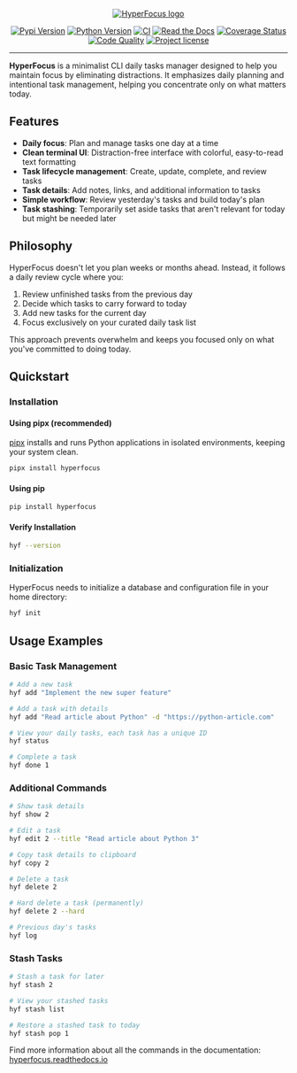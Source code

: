 <p align="center">
    <a href="#readme">
        <img alt="HyperFocus logo" src="https://raw.githubusercontent.com/u8slvn/hyperfocus/main/docs/source/_static/logo.png">
    </a>
</p>
<p align="center">
    <a href="https://pypi.org/project/hyperfocus/"><img src="https://img.shields.io/pypi/v/hyperfocus.svg" alt="Pypi Version"></a>
    <a href="https://pypi.org/project/hyperfocus/"><img src="https://img.shields.io/pypi/pyversions/hyperfocus" alt="Python Version"></a>
    <a href="https://github.com/u8slvn/hyperfocus/actions/workflows/ci.yml"><img src="https://img.shields.io/github/actions/workflow/status/u8slvn/hyperfocus/ci.yml?label=CI" alt="CI"></a>
    <a href="https://hyperfocus.readthedocs.io/"><img alt="Read the Docs" src="https://img.shields.io/readthedocs/hyperfocus"></a>
    <a href="https://coveralls.io/github/u8slvn/hyperfocus?branch=main"><img src="https://coveralls.io/repos/github/u8slvn/hyperfocus/badge.svg?branch=main" alt="Coverage Status"></a>
    <a href="https://app.codacy.com/gh/u8slvn/hyperfocus/dashboard"><img src="https://img.shields.io/codacy/grade/01ddd5668dbf4fc09f20ef215d0eec0b" alt="Code Quality"></a>
    <a href="https://pypi.org/project/hyperfocus/"><img src="https://img.shields.io/pypi/l/hyperfocus" alt="Project license"></a>
</p>

---

**HyperFocus** is a minimalist CLI daily tasks manager designed to help you maintain focus by eliminating distractions. It emphasizes daily planning and intentional task management, helping you concentrate only on what matters today.

## Features

- **Daily focus**: Plan and manage tasks one day at a time
- **Clean terminal UI**: Distraction-free interface with colorful, easy-to-read text formatting
- **Task lifecycle management**: Create, update, complete, and review tasks
- **Task details**: Add notes, links, and additional information to tasks
- **Simple workflow**: Review yesterday's tasks and build today's plan
- **Task stashing**: Temporarily set aside tasks that aren't relevant for today but might be needed later

## Philosophy

HyperFocus doesn't let you plan weeks or months ahead. Instead, it follows a daily review cycle where you:

1. Review unfinished tasks from the previous day
2. Decide which tasks to carry forward to today
3. Add new tasks for the current day
4. Focus exclusively on your curated daily task list

This approach prevents overwhelm and keeps you focused only on what you've committed to doing today.

## Quickstart

### Installation

#### Using pipx (recommended)

[pipx](https://pypa.github.io/pipx/) installs and runs Python applications in isolated environments, keeping your system clean.

```bash
pipx install hyperfocus
```

#### Using pip

```bash
pip install hyperfocus
```

#### Verify Installation

```bash
hyf --version
```

### Initialization

HyperFocus needs to initialize a database and configuration file in your home directory:

```bash
hyf init
```

## Usage Examples

### Basic Task Management

```bash
# Add a new task
hyf add "Implement the new super feature"

# Add a task with details
hyf add "Read article about Python" -d "https://python-article.com"

# View your daily tasks, each task has a unique ID
hyf status

# Complete a task
hyf done 1
```

### Additional Commands

```bash
# Show task details
hyf show 2

# Edit a task
hyf edit 2 --title "Read article about Python 3"

# Copy task details to clipboard
hyf copy 2

# Delete a task
hyf delete 2

# Hard delete a task (permanently)
hyf delete 2 --hard

# Previous day's tasks
hyf log
```

### Stash Tasks

```bash
# Stash a task for later
hyf stash 2

# View your stashed tasks
hyf stash list

# Restore a stashed task to today
hyf stash pop 1
```

Find more information about all the commands in the documentation: [hyperfocus.readthedocs.io](https://hyperfocus.readthedocs.io)
